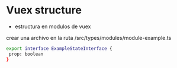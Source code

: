 # Vuex structure

- estructura en modulos de vuex

crear una archivo en la ruta
/src/types/modules/module-example.ts
 ```sh
export interface ExampleStateInterface {
  prop: boolean
}
```